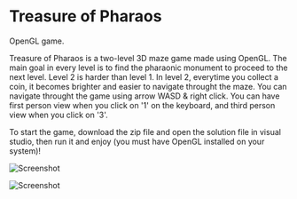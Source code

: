 # Treasure of Pharaos
OpenGL game.

Treasure of Pharaos is a two-level 3D maze game made using OpenGL. The main goal in every level is to find the pharaonic monument to proceed to the next level. Level 2 is harder than level 1. In level 2, everytime you collect a coin, it becomes brighter and easier to navigate throught the maze. You can navigate throught the game using arrow WASD & right click. You can have first person view when you click on '1' on the keyboard, and third person view when you click on '3'.

To start the game, download the zip file and open the solution file in visual studio, then run it and enjoy (you must have OpenGL installed on your system)!

![Screenshot](https://github.com/danielashrafk/treasure-of-pharaos/blob/master/textures/top%20-%201.png)


![Screenshot](https://github.com/danielashrafk/treasure-of-pharaos/blob/master/textures/top%20-%202.png)
